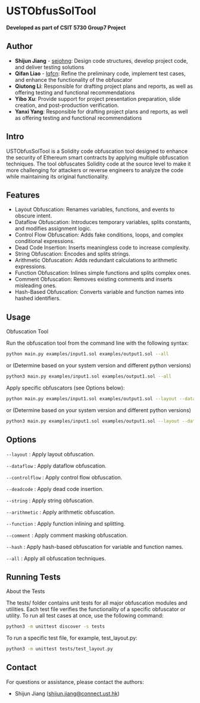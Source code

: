 # USTObfusSolTool
**Developed as part of CSIT 5730 Group7 Project**

## Author
- **Shijun Jiang** - [sejohng](https://github.com/sejohng): Design code structures, develop project code, and deliver testing solutions
- **Qifan Liao** - [lqfcn](https://github.com/lqfcn): Refine the preliminary code, implement test cases, and enhance the functionality of the obfuscator
- **Qiutong Li**: Responsible for drafting project plans and reports, as well as offering testing and functional recommendations
- **Yibo Xu**: Provide support for project presentation preparation, slide creation, and post-production verification.
- **Yanxi Yang**: Responsible for drafting project plans and reports, as well as offering testing and functional recommendations

## Intro

USTObfusSolTool is a Solidity code obfuscation tool designed to enhance the security of Ethereum smart contracts by applying multiple obfuscation techniques. The tool obfuscates Solidity code at the source level to make it more challenging for attackers or reverse engineers to analyze the code while maintaining its original functionality.


## Features
- Layout Obfuscation: Renames variables, functions, and events to obscure intent.
- Dataflow Obfuscation: Introduces temporary variables, splits constants, and modifies assignment logic.
- Control Flow Obfuscation: Adds fake conditions, loops, and complex conditional expressions.
- Dead Code Insertion: Inserts meaningless code to increase complexity.
- String Obfuscation: Encodes and splits strings.
- Arithmetic Obfuscation: Adds redundant calculations to arithmetic expressions.
- Function Obfuscation: Inlines simple functions and splits complex ones.
- Comment Obfuscation: Removes existing comments and inserts misleading ones.
- Hash-Based Obfuscation: Converts variable and function names into hashed identifiers.

## Usage

Obfuscation Tool

Run the obfuscation tool from the command line with the following syntax:
```bash
python main.py examples/input1.sol examples/output1.sol --all
```
or (Determine based on your system version and different python versions)

```bash
python3 main.py examples/input1.sol examples/output1.sol --all
```

Apply specific obfuscators (see Options below):
```bash
python main.py examples/input1.sol examples/output1.sol --layout --dataflow
```
or (Determine based on your system version and different python versions)

```bash
python3 main.py examples/input1.sol examples/output1.sol --layout --dataflow
```

## Options

`--layout` : Apply layout obfuscation.

`--dataflow` : Apply dataflow obfuscation.

`--controlflow` : Apply control flow obfuscation.

`--deadcode` : Apply dead code insertion.

`--string` : Apply string obfuscation.

`--arithmetic` : Apply arithmetic obfuscation.

`--function` : Apply function inlining and splitting.

`--comment` : Apply comment masking obfuscation.

`--hash` : Apply hash-based obfuscation for variable and function names.

`--all` : Apply all obfuscation techniques.


## Running Tests

About the Tests

The tests/ folder contains unit tests for all major obfuscation modules and utilities. Each test file verifies the functionality of a specific obfuscator or utility.
To run all test cases at once, use the following command:

```bash
python3 -m unittest discover -s tests
```
To run a specific test file, for example, test_layout.py:

```bash
python3 -m unittest tests/test_layout.py
```

## Contact

For questions or assistance, please contact the authors:
- Shijun Jiang (shijun.jiang@connect.ust.hk)



